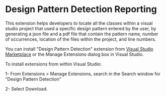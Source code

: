 # Design Pattern Detection Reporting

This extension helps developers to locate all the classes within a visual studio project that used a specific design pattern entered by the user, by generating a json file and a pdf file that contain the pattern name, number of occurrences, location of the files within the project, and line numbers.

You can install "Design Pattern Detection" extension from [Visual Studio Marketplace](https://marketplace.visualstudio.com/items?itemName=UCLBlueprints.DPDE) or the Manage Extensions dialog box in Visual Studio.

To install extensions from within Visual Studio:

1- From Extensions > Manage Extensions, search in the Search window for "Design Pattern Detection"

2- Select Download.
